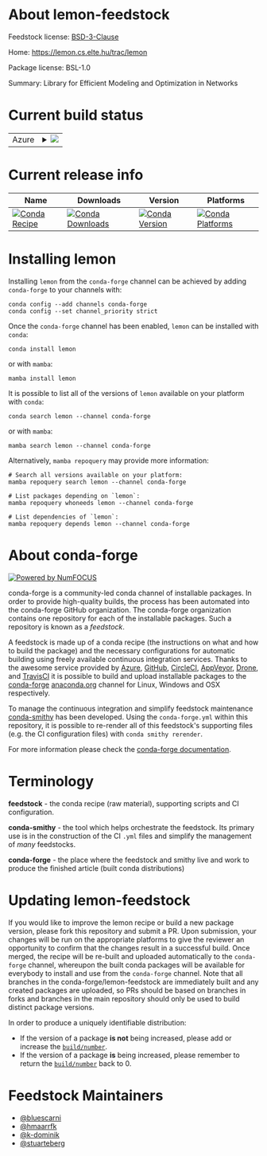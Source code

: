 About lemon-feedstock
=====================

Feedstock license: [BSD-3-Clause](https://github.com/conda-forge/lemon-feedstock/blob/main/LICENSE.txt)

Home: https://lemon.cs.elte.hu/trac/lemon

Package license: BSL-1.0

Summary: Library for Efficient Modeling and Optimization in Networks

Current build status
====================


<table>
    
  <tr>
    <td>Azure</td>
    <td>
      <details>
        <summary>
          <a href="https://dev.azure.com/conda-forge/feedstock-builds/_build/latest?definitionId=6047&branchName=main">
            <img src="https://dev.azure.com/conda-forge/feedstock-builds/_apis/build/status/lemon-feedstock?branchName=main">
          </a>
        </summary>
        <table>
          <thead><tr><th>Variant</th><th>Status</th></tr></thead>
          <tbody><tr>
              <td>linux_64</td>
              <td>
                <a href="https://dev.azure.com/conda-forge/feedstock-builds/_build/latest?definitionId=6047&branchName=main">
                  <img src="https://dev.azure.com/conda-forge/feedstock-builds/_apis/build/status/lemon-feedstock?branchName=main&jobName=linux&configuration=linux%20linux_64_" alt="variant">
                </a>
              </td>
            </tr><tr>
              <td>linux_aarch64</td>
              <td>
                <a href="https://dev.azure.com/conda-forge/feedstock-builds/_build/latest?definitionId=6047&branchName=main">
                  <img src="https://dev.azure.com/conda-forge/feedstock-builds/_apis/build/status/lemon-feedstock?branchName=main&jobName=linux&configuration=linux%20linux_aarch64_" alt="variant">
                </a>
              </td>
            </tr><tr>
              <td>linux_ppc64le</td>
              <td>
                <a href="https://dev.azure.com/conda-forge/feedstock-builds/_build/latest?definitionId=6047&branchName=main">
                  <img src="https://dev.azure.com/conda-forge/feedstock-builds/_apis/build/status/lemon-feedstock?branchName=main&jobName=linux&configuration=linux%20linux_ppc64le_" alt="variant">
                </a>
              </td>
            </tr><tr>
              <td>osx_64</td>
              <td>
                <a href="https://dev.azure.com/conda-forge/feedstock-builds/_build/latest?definitionId=6047&branchName=main">
                  <img src="https://dev.azure.com/conda-forge/feedstock-builds/_apis/build/status/lemon-feedstock?branchName=main&jobName=osx&configuration=osx%20osx_64_" alt="variant">
                </a>
              </td>
            </tr><tr>
              <td>osx_arm64</td>
              <td>
                <a href="https://dev.azure.com/conda-forge/feedstock-builds/_build/latest?definitionId=6047&branchName=main">
                  <img src="https://dev.azure.com/conda-forge/feedstock-builds/_apis/build/status/lemon-feedstock?branchName=main&jobName=osx&configuration=osx%20osx_arm64_" alt="variant">
                </a>
              </td>
            </tr><tr>
              <td>win_64</td>
              <td>
                <a href="https://dev.azure.com/conda-forge/feedstock-builds/_build/latest?definitionId=6047&branchName=main">
                  <img src="https://dev.azure.com/conda-forge/feedstock-builds/_apis/build/status/lemon-feedstock?branchName=main&jobName=win&configuration=win%20win_64_" alt="variant">
                </a>
              </td>
            </tr>
          </tbody>
        </table>
      </details>
    </td>
  </tr>
</table>

Current release info
====================

| Name | Downloads | Version | Platforms |
| --- | --- | --- | --- |
| [![Conda Recipe](https://img.shields.io/badge/recipe-lemon-green.svg)](https://anaconda.org/conda-forge/lemon) | [![Conda Downloads](https://img.shields.io/conda/dn/conda-forge/lemon.svg)](https://anaconda.org/conda-forge/lemon) | [![Conda Version](https://img.shields.io/conda/vn/conda-forge/lemon.svg)](https://anaconda.org/conda-forge/lemon) | [![Conda Platforms](https://img.shields.io/conda/pn/conda-forge/lemon.svg)](https://anaconda.org/conda-forge/lemon) |

Installing lemon
================

Installing `lemon` from the `conda-forge` channel can be achieved by adding `conda-forge` to your channels with:

```
conda config --add channels conda-forge
conda config --set channel_priority strict
```

Once the `conda-forge` channel has been enabled, `lemon` can be installed with `conda`:

```
conda install lemon
```

or with `mamba`:

```
mamba install lemon
```

It is possible to list all of the versions of `lemon` available on your platform with `conda`:

```
conda search lemon --channel conda-forge
```

or with `mamba`:

```
mamba search lemon --channel conda-forge
```

Alternatively, `mamba repoquery` may provide more information:

```
# Search all versions available on your platform:
mamba repoquery search lemon --channel conda-forge

# List packages depending on `lemon`:
mamba repoquery whoneeds lemon --channel conda-forge

# List dependencies of `lemon`:
mamba repoquery depends lemon --channel conda-forge
```


About conda-forge
=================

[![Powered by
NumFOCUS](https://img.shields.io/badge/powered%20by-NumFOCUS-orange.svg?style=flat&colorA=E1523D&colorB=007D8A)](https://numfocus.org)

conda-forge is a community-led conda channel of installable packages.
In order to provide high-quality builds, the process has been automated into the
conda-forge GitHub organization. The conda-forge organization contains one repository
for each of the installable packages. Such a repository is known as a *feedstock*.

A feedstock is made up of a conda recipe (the instructions on what and how to build
the package) and the necessary configurations for automatic building using freely
available continuous integration services. Thanks to the awesome service provided by
[Azure](https://azure.microsoft.com/en-us/services/devops/), [GitHub](https://github.com/),
[CircleCI](https://circleci.com/), [AppVeyor](https://www.appveyor.com/),
[Drone](https://cloud.drone.io/welcome), and [TravisCI](https://travis-ci.com/)
it is possible to build and upload installable packages to the
[conda-forge](https://anaconda.org/conda-forge) [anaconda.org](https://anaconda.org/)
channel for Linux, Windows and OSX respectively.

To manage the continuous integration and simplify feedstock maintenance
[conda-smithy](https://github.com/conda-forge/conda-smithy) has been developed.
Using the ``conda-forge.yml`` within this repository, it is possible to re-render all of
this feedstock's supporting files (e.g. the CI configuration files) with ``conda smithy rerender``.

For more information please check the [conda-forge documentation](https://conda-forge.org/docs/).

Terminology
===========

**feedstock** - the conda recipe (raw material), supporting scripts and CI configuration.

**conda-smithy** - the tool which helps orchestrate the feedstock.
                   Its primary use is in the construction of the CI ``.yml`` files
                   and simplify the management of *many* feedstocks.

**conda-forge** - the place where the feedstock and smithy live and work to
                  produce the finished article (built conda distributions)


Updating lemon-feedstock
========================

If you would like to improve the lemon recipe or build a new
package version, please fork this repository and submit a PR. Upon submission,
your changes will be run on the appropriate platforms to give the reviewer an
opportunity to confirm that the changes result in a successful build. Once
merged, the recipe will be re-built and uploaded automatically to the
`conda-forge` channel, whereupon the built conda packages will be available for
everybody to install and use from the `conda-forge` channel.
Note that all branches in the conda-forge/lemon-feedstock are
immediately built and any created packages are uploaded, so PRs should be based
on branches in forks and branches in the main repository should only be used to
build distinct package versions.

In order to produce a uniquely identifiable distribution:
 * If the version of a package **is not** being increased, please add or increase
   the [``build/number``](https://docs.conda.io/projects/conda-build/en/latest/resources/define-metadata.html#build-number-and-string).
 * If the version of a package **is** being increased, please remember to return
   the [``build/number``](https://docs.conda.io/projects/conda-build/en/latest/resources/define-metadata.html#build-number-and-string)
   back to 0.

Feedstock Maintainers
=====================

* [@bluescarni](https://github.com/bluescarni/)
* [@hmaarrfk](https://github.com/hmaarrfk/)
* [@k-dominik](https://github.com/k-dominik/)
* [@stuarteberg](https://github.com/stuarteberg/)


<!-- dummy commit to enable rerendering -->

